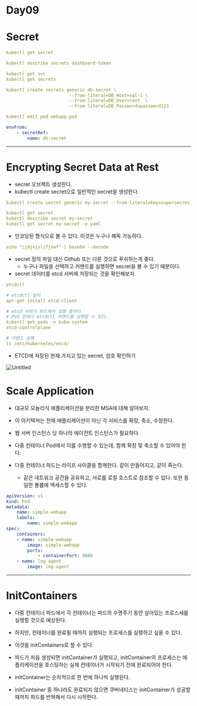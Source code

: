 # Day09

# Secret

```yaml
kubectl get secret
```

```yaml
kubectl describe secrets dashboard-token
```

```yaml
kubectl get svc
kubectl get secrets
```

```yaml
kubectl create secrets generic db-secret \
						--from-literal=DB_Host=sql-1 \
						--from-literal=DB_User=root  \
						--from-literal=DB_Password=password123
```

```yaml
kubectl edit pod webapp-pod

envFrom:
	- secretRef:
		name: db-secret
```

---

# Encrypting Secret Data at Rest

- secret 오브젝트 생성한다.
- kubectl create secret으로 일반적인 secret을 생성한다.

```yaml
kubectl create secret generic my-secret --from-literal=key=supersecret

kubectl get secret
kubectl describe secret my-secret
kubectl get secret my-secret -o yaml
```

- 인코딩된 형식으로 볼 수 있다. 이것은 누구나 해독 가능하다.

```yaml
echo "cjdjejsljfjowf" | base64 --decode
```

- secret 정의 파일 대신 Github 또는 다른 것으로 푸쉬하는게 좋다.
    - 누구나 파일을 선택하고 커맨드를 실행하면 secret을 볼 수 있기 때문이다.
- secret 데이터를 etcd 서버에 저장되는 것을 확인해보자.

```yaml
etcdctl

# etcdctl 설치
apt-get install etcd-client

# etcd 서버가 파드에서 실행 중이다.
# Pod 안에서 etcdctl 커맨드를 실행할 수 있다.
kubectl get pods -n kube-system
etcd-controlplane

# 커맨드 실행
ls /etc/kubernetes/etcd/
```

- ETCD에 저장된 현재 가지고 있는 secret, 암호 확인하기

![Untitled](https://s3-us-west-2.amazonaws.com/secure.notion-static.com/59884de8-873b-4d3b-b839-ecc02cace348/Untitled.png)

# Scale Application

- 대규모 모놀리식 애플리케이션을 분리한 MSA에 대해 알아보자.
- 이 아키텍쳐는 전체 애플리케이션이 아닌 각 서비스를 확장, 축소, 수정한다.

- 웹 서버 인스턴스 당 하나의 에이전트 인스턴스가 필요하다.
- 다중 컨테이너 Pod에서 이를 수행할 수 있는데, 함께 확장 및 축소할 수 있어야 한다.
- 다중 컨테이너 파드는 라이프 사이클을 함께한다. 같이 만들어지고, 같이 죽는다.
    - 같은 네트워크 공간을 공유하고, 서로를 로컬 호스트로 참조할 수 있다. 또한 동일한 볼륨에 액세스할 수 있다.

```yaml
apiVersion: v1
kind: Pod
metadata:
	name: simple-webapp
	labels: 
		name: simple-webapp
spec:
	containers:
	- name: simple-webapp
		image: simple-webapp
		ports:
			- containerPort: 8080
	- name: log-agent
		image: log-agent
```

---

# InitContainers

- 다중 컨테이너 파드에서 각 컨테이너는 파드의 수명주기 동안 살아있는 프로스세를 실행할 것으로 예상된다.
- 하지만, 컨테이너를 완료될 때까지 실행되는 프로세스를 실행하고 싶을 수 있다.
- 이것을 initContainers로 할 수 있다.

- 파드가 처음 생성되면 initContainer가 실행되고, initContainer의 프로세스는 애플리케이션을 호스팅하는 실제 컨테이너가 시작되기 전에 완료되어야 한다.
- initContainer는 순차적으로 한 번에 하나씩 실행된다.
- initContainer 중 하나라도 완료되지 않으면 쿠버네티스는 initContainer가 성공할 때까지 파드를 반복해서 다시 시작한다.
